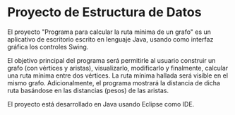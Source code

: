 # Proyecto de Estructura de Datos
El proyecto "Programa para calcular la ruta mínima de un grafo" es un aplicativo de escritorio escrito en lenguaje Java, usando como interfaz gráfica los controles Swing.

El objetivo principal del programa será permitirle al usuario construir un grafo (con vértices y aristas), visualizarlo, modificarlo y finalmente, calcular una ruta mínima entre dos vértices. La ruta mínima hallada será visible en el mismo grafo. Adicionalmente, el programa mostrará la distancia de dicha ruta basándose en las distancias (pesos) de las aristas.

El proyecto está desarrollado en Java usando Eclipse como IDE.
